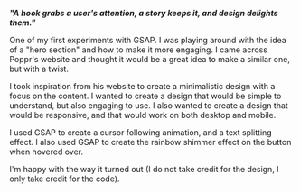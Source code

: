 **_"A hook grabs a user's attention, a story keeps it, and design delights them."_**

One of my first experiments with GSAP. I was playing around with the idea of a "hero section" and how to make it more engaging. I came across Poppr's website and thought it would be a great idea to make a similar one, but with a twist.

I took inspiration from his website to create a minimalistic design with a focus on the content. I wanted to create a design that would be simple to understand, but also engaging to use. I also wanted to create a design that would be responsive, and that would work on both desktop and mobile.

I used GSAP to create a cursor following animation, and a text splitting effect. I also used GSAP to create the rainbow shimmer effect on the button when hovered over.

I'm happy with the way it turned out (I do not take credit for the design, I only take credit for the code).
